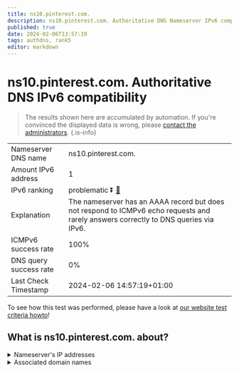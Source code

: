 ```yaml
---
title: ns10.pinterest.com.
description: ns10.pinterest.com. Authoritative DNS Nameserver IPv6 compatibility
published: true
date: 2024-02-06T13:57:19
tags: authdns, rank5
editor: markdown
---
```


# ns10.pinterest.com. Authoritative DNS IPv6 compatibility

> The results shown here are accumulated by automation. If you're convinced the displayed data is wrong, please [contact the administrators](/howto/chat). 
{.is-info}




|   |   |
| - | - |
| Nameserver DNS name | ns10.pinterest.com.
| Amount IPv6 address | 1
| IPv6 ranking | problematic :arrow_double_down: [🔗](/howto/ranking) |
| Explanation | The nameserver has an AAAA record but does not respond to ICMPv6 echo requests and rarely answers correctly to DNS queries via IPv6. |
| ICMPv6 success rate | 100%|
| DNS query success rate | 0% |
| Last Check Timestamp | 2024-02-06 14:57:19+01:00 |

To see how this test was performed, please have a look at [our website test criteria howto](/howto/testcriteria/authdns)!


## What is ns10.pinterest.com. about?




<details>
<summary>Nameserver's IP addresses</summary>

2400:cb00:2049:1::a29f:fe

</details>



<details>
<summary>Associated domain names</summary>

www.pinterest.com

</details>
